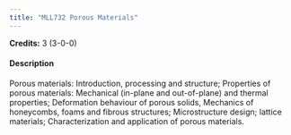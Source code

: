 ```yaml
---
title: "MLL732 Porous Materials"
---
```

**Credits:** 3 (3-0-0)

#### Description
Porous materials: Introduction, processing and structure; Properties of porous materials: Mechanical (in-plane and out-of-plane) and thermal properties; Deformation behaviour of porous solids, Mechanics of honeycombs, foams and fibrous structures; Microstructure design; lattice materials; Characterization and application of porous materials.